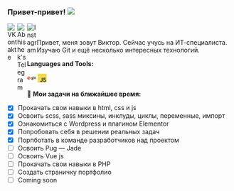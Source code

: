 ### Привет-привет! <img src="https://media.giphy.com/media/hvRJCLFzcasrR4ia7z/giphy.gif" width="25px">
<a href="https://vk.com/wdwell">
  <img align="left" alt="VKontakte" width="22px" src="https://cdn.jsdelivr.net/npm/simple-icons@v3/icons/vk.svg" />
</a>
<a href="https://t.me/Wdwell">
  <img align="left" alt="Abhishek's Telegram" width="22px" src="https://cdn.jsdelivr.net/npm/simple-icons@v3/icons/telegram.svg" />
</a>
<a href="https://www.instagram.com/wdwell1993/">
  <img align="left" alt="Instagram" width="22px" src="https://cdn.jsdelivr.net/npm/simple-icons@v3/icons/instagram.svg" />
</a>

<p>
<br />
<br />
Привет, меня зовут Виктор. Сейчас учусь на ИТ-специалиста. Изучаю Git и ещё несколько интересных технологий.
<br />
</p>

  
**Languages and Tools:**  

<code><img height="20" src="https://raw.githubusercontent.com/github/explore/80688e429a7d4ef2fca1e82350fe8e3517d3494d/topics/git/git.png"></code>
<code><img height="20" src="https://raw.githubusercontent.com/github/explore/80688e429a7d4ef2fca1e82350fe8e3517d3494d/topics/javascript/javascript.png"></code>

🚧 **Мои задачи на ближайшее время:**
<!-- TODO-IST:START -->
* [x] Прокачать свои навыки в html, css и js
* [x] Освоить scss, sass миксины, инклуды, циклы, переменные, импорт
* [x] Ознакомиться с Wordpress и плагином Elementor
* [x] Попробовать себя в решении реальных задач
* [x] Порпботать в команде разработчиков над проектом
* [ ] Освоить Pug — Jade
* [ ] Освоить Vue js
* [ ] Прокачать свои навыки в PHP
* [ ] Создать страничку портфолио
* [ ] Coming soon
<!-- TODO-IST:END -->
